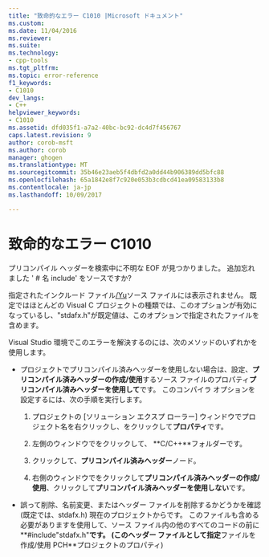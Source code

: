 ```yaml
---
title: "致命的なエラー C1010 |Microsoft ドキュメント"
ms.custom: 
ms.date: 11/04/2016
ms.reviewer: 
ms.suite: 
ms.technology:
- cpp-tools
ms.tgt_pltfrm: 
ms.topic: error-reference
f1_keywords:
- C1010
dev_langs:
- C++
helpviewer_keywords:
- C1010
ms.assetid: dfd035f1-a7a2-40bc-bc92-dc4d7f456767
caps.latest.revision: 9
author: corob-msft
ms.author: corob
manager: ghogen
ms.translationtype: MT
ms.sourcegitcommit: 35b46e23aeb5f4dbfd2a0dd44b906389dd5bfc88
ms.openlocfilehash: 65a1842e8f7c920e053b3cdbcd41ea09583133b8
ms.contentlocale: ja-jp
ms.lasthandoff: 10/09/2017

---
```

# <a name="fatal-error-c1010"></a>致命的なエラー C1010
プリコンパイル ヘッダーを検索中に不明な EOF が見つかりました。 追加忘れました ' # 名 include' をソースですか?  
  
 指定されたインクルード ファイル[/Yu](../../build/reference/yu-use-precompiled-header-file.md)ソース ファイルには表示されません。  既定ではほとんどの Visual C プロジェクトの種類では、このオプションが有効になっているし、"stdafx.h"が既定値は、このオプションで指定されたファイルを含めます。  
  
 Visual Studio 環境でこのエラーを解決するのには、次のメソッドのいずれかを使用します。  
  
-   プロジェクトでプリコンパイル済みヘッダーを使用しない場合は、設定、**プリコンパイル済みヘッダーの作成/使用**するソース ファイルのプロパティ**プリコンパイル済みヘッダーを使用して**です。 このコンパイラ オプションを設定するには、次の手順を実行します。  
  
    1.  プロジェクトの [ソリューション エクスプ ローラー] ウィンドウでプロジェクト名を右クリックし、をクリックして**プロパティ**です。  
  
    2.  左側のウィンドウでをクリックして、 **C/C++**フォルダーです。  
  
    3.  クリックして、**プリコンパイル済みヘッダー**ノード。  
  
    4.  右側のウィンドウでをクリックして**プリコンパイル済みヘッダーの作成/使用**、クリックして**プリコンパイル済みヘッダーを使用しない**です。  
  
-   誤って削除、名前変更、またはヘッダー ファイルを削除するかどうかを確認 (既定では、stdafx.h) 現在のプロジェクトからです。 このファイルも含める必要がありますを使用して、ソース ファイル内の他のすべてのコードの前に**#include"stdafx.h"**です。 (このヘッダー ファイルとして指定**ファイルを作成/使用 PCH**プロジェクトのプロパティ)
